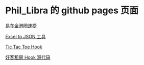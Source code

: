 # Phil_Libra 的 github pages 页面

[易车金港圈速榜](https://phil-libra.github.io/kbracer-goldenport)

[Excel to JSON 工具](https://phil-libra.github.io/excel-to-json)

[Tic Tac Toe Hook](https://phil-libra.github.io/tic-tac-toe-hook)

[好客租房 Hook 源代码](https://github.com/Phil-Libra/HKZF_hook)
